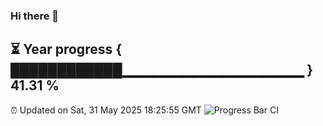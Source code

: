 ### Hi there 👋
⏳ Year progress { ████████████▁▁▁▁▁▁▁▁▁▁▁▁▁▁▁▁▁▁ } 41.31 %
---
⏰ Updated on Sat, 31 May 2025 18:25:55 GMT
![Progress Bar CI](https://github.com/liununu/liununu/workflows/Progress%20Bar%20CI/badge.svg)
